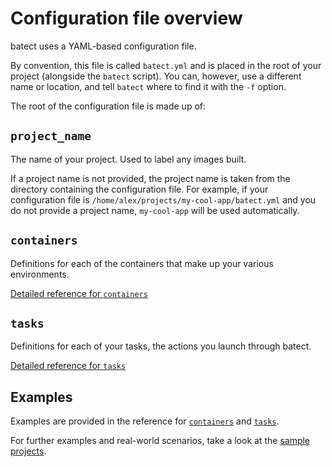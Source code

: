 # Configuration file overview

batect uses a YAML-based configuration file.

By convention, this file is called `batect.yml` and is placed in the root of your project (alongside the `batect` script).
You can, however, use a different name or location, and tell `batect` where to find it with the `-f` option.

The root of the configuration file is made up of:

## `project_name`

The name of your project. Used to label any images built.

If a project name is not provided, the project name is taken from the directory containing the configuration file. For example, if your configuration
file is `/home/alex/projects/my-cool-app/batect.yml` and you do not provide a project name, `my-cool-app` will be used automatically.

## `containers`

Definitions for each of the containers that make up your various environments.

[Detailed reference for `containers`](Containers.md)

## `tasks`

Definitions for each of your tasks, the actions you launch through batect.

[Detailed reference for `tasks`](Tasks.md)

## Examples

Examples are provided in the reference for [`containers`](Containers.md) and [`tasks`](Tasks.md).

For further examples and real-world scenarios, take a look at the [sample projects](../SampleProjects.md).
